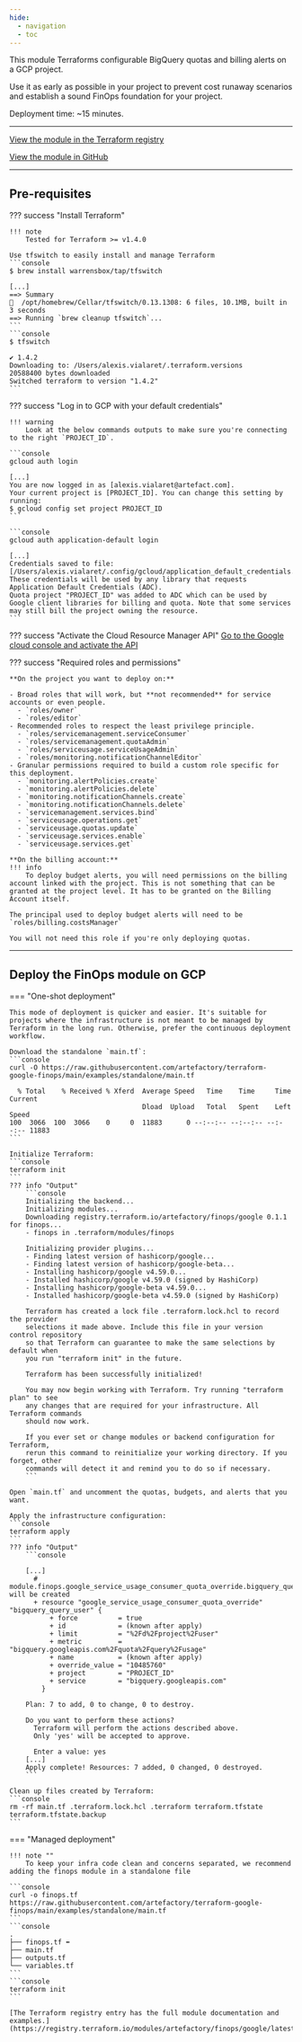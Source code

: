 ```yaml
---
hide:
  - navigation
  - toc
---
```


This module Terraforms configurable BigQuery quotas and billing alerts on a GCP project. 

Use it as early as possible in your project to prevent cost runaway scenarios and establish a sound FinOps foundation for your project.

Deployment time: ~15 minutes.

---
[View the module in the Terraform registry](https://registry.terraform.io/modules/artefactory/finops/google/latest)

[View the module in GitHub](https://github.com/artefactory/terraform-google-finops)

---
## Pre-requisites

??? success "Install Terraform"

    !!! note
        Tested for Terraform >= v1.4.0

    Use tfswitch to easily install and manage Terraform
    ```console
    $ brew install warrensbox/tap/tfswitch
    
    [...]
    ==> Summary
    🍺  /opt/homebrew/Cellar/tfswitch/0.13.1308: 6 files, 10.1MB, built in 3 seconds
    ==> Running `brew cleanup tfswitch`...
    ```
    ```console
    $ tfswitch
    
    ✔ 1.4.2
    Downloading to: /Users/alexis.vialaret/.terraform.versions
    20588400 bytes downloaded
    Switched terraform to version "1.4.2" 
    ```
  

??? success "Log in to GCP with your default credentials"

    !!! warning 
        Look at the below commands outputs to make sure you're connecting to the right `PROJECT_ID`.
  
    ```console
    gcloud auth login
    
    [...]
    You are now logged in as [alexis.vialaret@artefact.com].
    Your current project is [PROJECT_ID]. You can change this setting by running:
    $ gcloud config set project PROJECT_ID
    ```
    
    ```console
    gcloud auth application-default login

    [...]
    Credentials saved to file: [/Users/alexis.vialaret/.config/gcloud/application_default_credentials.json]
    These credentials will be used by any library that requests Application Default Credentials (ADC).
    Quota project "PROJECT_ID" was added to ADC which can be used by Google client libraries for billing and quota. Note that some services may still bill the project owning the resource.
    ```

??? success "Activate the Cloud Resource Manager API"
    [Go to the Google cloud console and activate the API](https://console.developers.google.com/apis/api/cloudresourcemanager.googleapis.com/overview)

??? success "Required roles and permissions"

    **On the project you want to deploy on:**
    
    - Broad roles that will work, but **not recommended** for service accounts or even people.
      - `roles/owner`
      - `roles/editor`
    - Recommended roles to respect the least privilege principle.
      - `roles/servicemanagement.serviceConsumer`
      - `roles/servicemanagement.quotaAdmin`
      - `roles/serviceusage.serviceUsageAdmin`
      - `roles/monitoring.notificationChannelEditor`
    - Granular permissions required to build a custom role specific for this deployment.
      - `monitoring.alertPolicies.create`
      - `monitoring.alertPolicies.delete`
      - `monitoring.notificationChannels.create`
      - `monitoring.notificationChannels.delete`
      - `servicemanagement.services.bind`
      - `serviceusage.operations.get`
      - `serviceusage.quotas.update`
      - `serviceusage.services.enable`
      - `serviceusage.services.get`
    
    **On the billing account:**
    !!! info
        To deploy budget alerts, you will need permissions on the billing account linked with the project. This is not something that can be granted at the project level. It has to be granted on the Billing Account itself.
    
    The principal used to deploy budget alerts will need to be `roles/billing.costsManager`
    
    You will not need this role if you're only deploying quotas.

---
## Deploy the FinOps module on GCP

=== "One-shot deployment"

    This mode of deployment is quicker and easier. It's suitable for projects where the infrastructure is not meant to be managed by Terraform in the long run. Otherwise, prefer the continuous deployment workflow.

    Download the standalone `main.tf`:
    ```console
    curl -O https://raw.githubusercontent.com/artefactory/terraform-google-finops/main/examples/standalone/main.tf 

      % Total    % Received % Xferd  Average Speed   Time    Time     Time  Current
                                     Dload  Upload   Total   Spent    Left  Speed
    100  3066  100  3066    0     0  11883      0 --:--:-- --:--:-- --:--:-- 11883
    ```
    
    Initialize Terraform:
    ```console
    terraform init
    ```
    ??? info "Output"
        ```console
        Initializing the backend...
        Initializing modules...
        Downloading registry.terraform.io/artefactory/finops/google 0.1.1 for finops...
        - finops in .terraform/modules/finops
        
        Initializing provider plugins...
        - Finding latest version of hashicorp/google...
        - Finding latest version of hashicorp/google-beta...
        - Installing hashicorp/google v4.59.0...
        - Installed hashicorp/google v4.59.0 (signed by HashiCorp)
        - Installing hashicorp/google-beta v4.59.0...
        - Installed hashicorp/google-beta v4.59.0 (signed by HashiCorp)
        
        Terraform has created a lock file .terraform.lock.hcl to record the provider
        selections it made above. Include this file in your version control repository
        so that Terraform can guarantee to make the same selections by default when
        you run "terraform init" in the future.
        
        Terraform has been successfully initialized!
        
        You may now begin working with Terraform. Try running "terraform plan" to see
        any changes that are required for your infrastructure. All Terraform commands
        should now work.
        
        If you ever set or change modules or backend configuration for Terraform,
        rerun this command to reinitialize your working directory. If you forget, other
        commands will detect it and remind you to do so if necessary.
        ```
    
    Open `main.tf` and uncomment the quotas, budgets, and alerts that you want.
    
    Apply the infrastructure configuration:
    ```console
    terraform apply
    ```
    ??? info "Output"
        ```console
    
        [...]
          # module.finops.google_service_usage_consumer_quota_override.bigquery_query_user will be created
          + resource "google_service_usage_consumer_quota_override" "bigquery_query_user" {
              + force          = true
              + id             = (known after apply)
              + limit          = "%2Fd%2Fproject%2Fuser"
              + metric         = "bigquery.googleapis.com%2Fquota%2Fquery%2Fusage"
              + name           = (known after apply)
              + override_value = "10485760"
              + project        = "PROJECT_ID"
              + service        = "bigquery.googleapis.com"
            }
        
        Plan: 7 to add, 0 to change, 0 to destroy.
        
        Do you want to perform these actions?
          Terraform will perform the actions described above.
          Only 'yes' will be accepted to approve.
        
          Enter a value: yes
        [...]
        Apply complete! Resources: 7 added, 0 changed, 0 destroyed.
        ```
    
    Clean up files created by Terraform:
    ```console
    rm -rf main.tf .terraform.lock.hcl .terraform terraform.tfstate terraform.tfstate.backup
    ```

=== "Managed deployment"
    
    !!! note ""
        To keep your infra code clean and concerns separated, we recommend adding the finops module in a standalone file
    
    ```console
    curl -o finops.tf https://raw.githubusercontent.com/artefactory/terraform-google-finops/main/examples/standalone/main.tf
    ```
    ```console
    .
    ├── finops.tf ⬅
    ├── main.tf
    ├── outputs.tf
    └── variables.tf
    ```
    ```console
    terraform init
    ```
    
    [The Terraform registry entry has the full module documentation and examples.](https://registry.terraform.io/modules/artefactory/finops/google/latest)